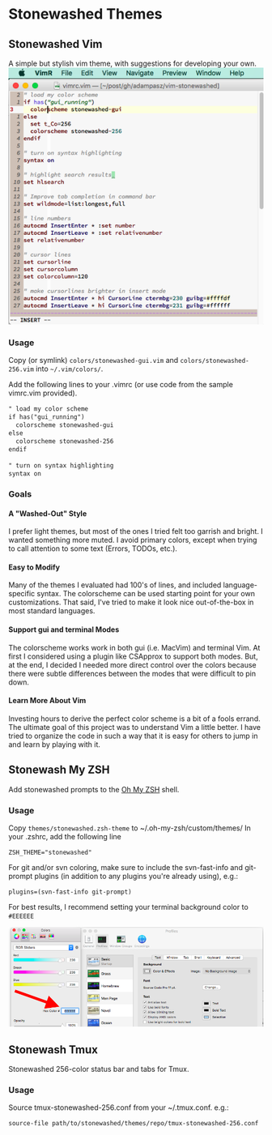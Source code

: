 # Stonewashed Themes
## Stonewashed Vim
A simple but stylish vim theme, with suggestions for developing your own.
![vimrc.vim](gallery/vimrc-gui.png?raw=true "vimrc.vim")

### Usage
Copy (or symlink) `colors/stonewashed-gui.vim` and `colors/stonewashed-256.vim` into `~/.vim/colors/`.

Add the following lines to your .vimrc (or use code from the sample vimrc.vim provided).

```
" load my color scheme
if has("gui_running")
  colorscheme stonewashed-gui
else
  colorscheme stonewashed-256
endif

" turn on syntax highlighting
syntax on
```
### Goals

#### A "Washed-Out" Style
I prefer light themes, but most of the ones I tried felt too garrish and bright.  I wanted something more muted. I avoid primary colors, except when trying to call attention to some text (Errors, TODOs, etc.).

#### Easy to Modify
Many of the themes I evaluated had 100's of lines, and included language-specific syntax. The colorscheme can be used starting point for your own customizations. That said, I've tried to make it look nice out-of-the-box in most standard languages.

#### Support gui and terminal Modes
The colorscheme works work in both gui (i.e. MacVim) and terminal Vim. At first I considered using a plugin like CSApprox to support both modes.  But, at the end, I decided I needed more direct control over the colors because there were subtle differences between the modes that were difficult to pin down.

#### Learn More About Vim
Investing hours to derive the perfect color scheme is a bit of a fools errand.  The ultimate goal of this project was to understand Vim a little better. I have tried to organize the code in such a way that it is easy for others to jump in and learn by playing with it.

## Stonewash My ZSH
Add stonewashed prompts to the [Oh My ZSH](https://github.com/robbyrussell/oh-my-zsh) shell.

### Usage
Copy `themes/stonewashed.zsh-theme` to ~/.oh-my-zsh/custom/themes/
In your .zshrc, add the following line

```
ZSH_THEME="stonewashed"
```

For git and/or svn coloring, make sure to include the svn-fast-info and git-prompt plugins (in addition to any plugins you're already using), e.g.: 

```
plugins=(svn-fast-info git-prompt)
```

For best results, I recommend setting your terminal background color to `#EEEEEE`


![setting the background](gallery/background-eeeeee.png?raw=true "setting the background")

## Stonewash Tmux
Stonewashed 256-color status bar and tabs for Tmux.

### Usage
Source tmux-stonewashed-256.conf from your ~/.tmux.conf. e.g.:
```
source-file path/to/stonewashed/themes/repo/tmux-stonewashed-256.conf
```
